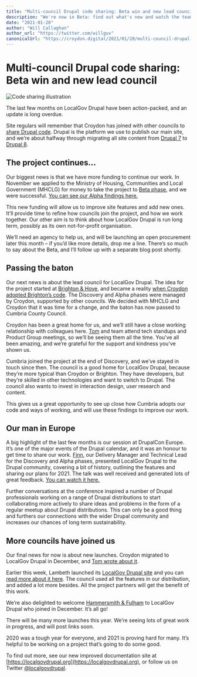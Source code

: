 ```yaml
---
title: "Multi-council Drupal code sharing: Beta win and new lead council"
description: "We're now in Beta: find out what's new and watch the team's presentation to DrupalCon Europe."
date: "2021-01-20"
author: "Will Callaghan"
author_url: "https://twitter.com/willguv"
canonicalUrl: "https://croydon.digital/2021/01/20/multi-council-drupal-code-sharing-beta-win-and-new-lead-council/"
---
```


# Multi-council Drupal code sharing: Beta win and new lead council

![Code sharing illustration](~@images/codesharing.jpg)

The last few months on LocalGov Drupal have been action-packed, and an update is long overdue.

Site regulars will remember that Croydon has joined with other councils to [share Drupal code](https://croydon.digital/tag/code-sharing/). Drupal is the platform we use to publish our main site, and we’re about halfway through migrating all site content from [Drupal 7](https://croydon.gov.uk/) to [Drupal 8](https://new.croydon.gov.uk/coronavirus-information-and-service-updates).

## The project continues…

Our biggest news is that we have more funding to continue our work. In November we applied to the Ministry of Housing, Communities and Local Government (MHCLG) for money to take the project to [Beta phase](https://www.gov.uk/service-manual/agile-delivery/how-the-beta-phase-works), and we were successful. [You can see our Alpha findings here.](https://docs.google.com/presentation/d/e/2PACX-1vRd7_MFmpcnDtKQAhamUDVZ7FTxxLfbJVsWVEc8xaRBCUunqrFPPVfrjq_3X2LjzcbSQPYopy0E5f0J/pub?start=false&loop=false&delayms=3000)

This new funding will allow us to improve site features and add new ones. It’ll provide time to refine how councils join the project, and how we work together. Our other aim is to think about how LocalGov Drupal is run long term, possibly as its own not-for-profit organisation.

We’ll need an agency to help us, and will be launching an open procurement later this month – if you’d like more details, drop me a line. There’s so much to say about the Beta, and I’ll follow up with a separate blog post shortly.

## Passing the baton

Our next news is about the lead council for LocalGov Drupal. The idea for the project started at [Brighton & Hove](https://www.brighton-hove.gov.uk/), and became a reality [when Croydon adopted Brighton’s code](https://croydon.digital/2019/07/15/croydon-council-is-sharing-a-publishing-platform-with-brighton-hove/). The Discovery and Alpha phases were managed by Croydon, supported by other councils. We decided with MHCLG and Croydon that it was time for a change, and the baton has now passed to Cumbria County Council.

Croydon has been a great home for us, and we’ll still have a close working relationship with colleagues here. [Tom](https://twitter.com/tomsteel) and team attend tech standups and Product Group meetings, so we’ll be seeing them all the time. You’ve all been amazing, and we’re grateful for the support and kindness you’ve shown us.

Cumbria joined the project at the end of Discovery, and we’ve stayed in touch since then. The council is a good home for LocalGov Drupal, because they’re more typical than Croydon or Brighton. They have developers, but they’re skilled in other technologies and want to switch to Drupal. The council also wants to invest in interaction design, user research and content.

This gives us a great opportunity to see up close how Cumbria adopts our code and ways of working, and will use these findings to improve our work.

## Our man in Europe

A big highlight of the last few months is our session at DrupalCon Europe. It’s one of the major events of the Drupal calendar, and it was an honour to get time to share our work. [Finn](https://twitter.com/finnlewis), our Delivery Manager and Technical Lead for the Discovery and Alpha phases, presented LocalGov Drupal to the Drupal community, covering a bit of history, outlining the features and sharing our plans for 2021. The talk was well received and generated lots of great feedback. [You can watch it here.](https://www.youtube.com/watch?v=5FOhR0kqbjQ&list=PLpeDXSh4nHjTP7vRC6LCak9adK2yp1P5S)

Further conversations at the conference inspired a number of Drupal professionals working on a range of Drupal distributions to start collaborating more actively to share ideas and problems in the form of a regular meetup about Drupal distributions. This can only be a good thing and furthers our connections with the wider Drupal community and increases our chances of long term sustainability.

## More councils have joined us

Our final news for now is about new launches. Croydon migrated to LocalGov Drupal in December, and [Tom wrote about it](https://croydon.digital/2020/12/17/croydon-goes-live-with-localgov-drupal).

Earlier this week, Lambeth launched its [LocalGov Drupal site](https://beta.lambeth.gov.uk/) and you can [read more about it here](https://twitter.com/lambeth_council/status/1348975674602745859). The council used all the features in our distribution, and added a lot more besides. All the project partners will get the benefit of this work.

We’re also delighted to welcome [Hammersmith & Fulham](https://www.lbhf.gov.uk/) to LocalGov Drupal who joined in December. It’s all go!

There will be many more launches this year. We’re seeing lots of great work in progress, and will post links soon.

2020 was a tough year for everyone, and 2021 is proving hard for many. It’s helpful to be working on a project that’s going to do some good.

To find out more, see our new improved documentation site at [https://localgovdrupal.org](https://localgovdrupal.org), or follow us on Twitter [@localgovdrupal](https://twitter.com/localgovdrupal).
